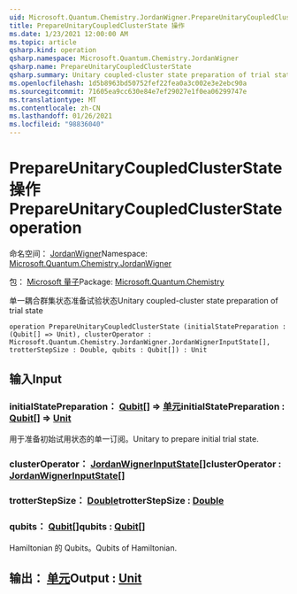 ```yaml
---
uid: Microsoft.Quantum.Chemistry.JordanWigner.PrepareUnitaryCoupledClusterState
title: PrepareUnitaryCoupledClusterState 操作
ms.date: 1/23/2021 12:00:00 AM
ms.topic: article
qsharp.kind: operation
qsharp.namespace: Microsoft.Quantum.Chemistry.JordanWigner
qsharp.name: PrepareUnitaryCoupledClusterState
qsharp.summary: Unitary coupled-cluster state preparation of trial state
ms.openlocfilehash: 1d5b8963bd50752fef22fea0a3c002e3e2ebc90a
ms.sourcegitcommit: 71605ea9cc630e84e7ef29027e1f0ea06299747e
ms.translationtype: MT
ms.contentlocale: zh-CN
ms.lasthandoff: 01/26/2021
ms.locfileid: "98836040"
---
```

# <a name="prepareunitarycoupledclusterstate-operation"></a><span data-ttu-id="eaf20-102">PrepareUnitaryCoupledClusterState 操作</span><span class="sxs-lookup"><span data-stu-id="eaf20-102">PrepareUnitaryCoupledClusterState operation</span></span>

<span data-ttu-id="eaf20-103">命名空间： [JordanWigner](xref:Microsoft.Quantum.Chemistry.JordanWigner)</span><span class="sxs-lookup"><span data-stu-id="eaf20-103">Namespace: [Microsoft.Quantum.Chemistry.JordanWigner](xref:Microsoft.Quantum.Chemistry.JordanWigner)</span></span>

<span data-ttu-id="eaf20-104">包： [Microsoft 量子](https://nuget.org/packages/Microsoft.Quantum.Chemistry)</span><span class="sxs-lookup"><span data-stu-id="eaf20-104">Package: [Microsoft.Quantum.Chemistry](https://nuget.org/packages/Microsoft.Quantum.Chemistry)</span></span>


<span data-ttu-id="eaf20-105">单一耦合群集状态准备试验状态</span><span class="sxs-lookup"><span data-stu-id="eaf20-105">Unitary coupled-cluster state preparation of trial state</span></span>

```qsharp
operation PrepareUnitaryCoupledClusterState (initialStatePreparation : (Qubit[] => Unit), clusterOperator : Microsoft.Quantum.Chemistry.JordanWigner.JordanWignerInputState[], trotterStepSize : Double, qubits : Qubit[]) : Unit
```


## <a name="input"></a><span data-ttu-id="eaf20-106">输入</span><span class="sxs-lookup"><span data-stu-id="eaf20-106">Input</span></span>

### <a name="initialstatepreparation--qubit--unit"></a><span data-ttu-id="eaf20-107">initialStatePreparation： [Qubit](xref:microsoft.quantum.lang-ref.qubit)[] => [单元](xref:microsoft.quantum.lang-ref.unit)</span><span class="sxs-lookup"><span data-stu-id="eaf20-107">initialStatePreparation : [Qubit](xref:microsoft.quantum.lang-ref.qubit)[] => [Unit](xref:microsoft.quantum.lang-ref.unit)</span></span> 

<span data-ttu-id="eaf20-108">用于准备初始试用状态的单一订阅。</span><span class="sxs-lookup"><span data-stu-id="eaf20-108">Unitary to prepare initial trial state.</span></span>


### <a name="clusteroperator--jordanwignerinputstate"></a><span data-ttu-id="eaf20-109">clusterOperator： [JordanWignerInputState](xref:Microsoft.Quantum.Chemistry.JordanWigner.JordanWignerInputState)[]</span><span class="sxs-lookup"><span data-stu-id="eaf20-109">clusterOperator : [JordanWignerInputState](xref:Microsoft.Quantum.Chemistry.JordanWigner.JordanWignerInputState)[]</span></span>




### <a name="trotterstepsize--double"></a><span data-ttu-id="eaf20-110">trotterStepSize： [Double](xref:microsoft.quantum.lang-ref.double)</span><span class="sxs-lookup"><span data-stu-id="eaf20-110">trotterStepSize : [Double](xref:microsoft.quantum.lang-ref.double)</span></span>




### <a name="qubits--qubit"></a><span data-ttu-id="eaf20-111">qubits： [Qubit](xref:microsoft.quantum.lang-ref.qubit)[]</span><span class="sxs-lookup"><span data-stu-id="eaf20-111">qubits : [Qubit](xref:microsoft.quantum.lang-ref.qubit)[]</span></span>

<span data-ttu-id="eaf20-112">Hamiltonian 的 Qubits。</span><span class="sxs-lookup"><span data-stu-id="eaf20-112">Qubits of Hamiltonian.</span></span>



## <a name="output--unit"></a><span data-ttu-id="eaf20-113">输出： [单元](xref:microsoft.quantum.lang-ref.unit)</span><span class="sxs-lookup"><span data-stu-id="eaf20-113">Output : [Unit](xref:microsoft.quantum.lang-ref.unit)</span></span>

